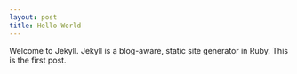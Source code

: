 ```yaml
---
layout: post
title: Hello World
---
```


Welcome to Jekyll. Jekyll is a blog-aware, static site generator in Ruby. This is the first post.
